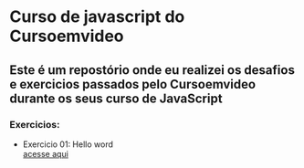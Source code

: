 <h1>Curso de javascript do Cursoemvideo</h1>
<h2>Este é um repostório onde eu realizei os desafios e exercicios passados pelo Cursoemvideo durante os seus curso de JavaScript</h2>

<h3>Exercicios:</h3>

<ul>
 <li>Exercicio 01: Hello word<br> 
 <a href="nicolasnagib653.github.io/javascript/aula04/ex001.html">acesse aqui</a>
 </li>
</ul>
